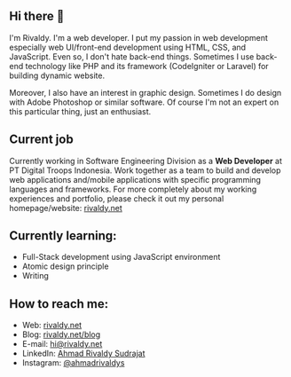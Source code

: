 ## Hi there 👋


I'm Rivaldy. I'm a web developer. I put my passion in web development especially web UI/front-end development using HTML, CSS, and JavaScript. Even so, 
I don't hate back-end things. Sometimes I use back-end technology like PHP and its framework (CodeIgniter or Laravel) for building dynamic website.

Moreover, I also have an interest in graphic design. Sometimes I do design with Adobe Photoshop or similar software. Of course I'm not an expert on this particular thing, just an enthusiast.


## Current job
Currently working in Software Engineering Division as a **Web Developer** at PT Digital Troops Indonesia. Work together as a team to build and develop web 
applications and/mobile applications with specific programming languages and frameworks. For more completely about my working experiences and portfolio, please check it out
my personal homepage/website: [rivaldy.net](https://rivaldy.net)

## Currently learning:
* Full-Stack development using JavaScript environment
* Atomic design principle
* Writing

## How to reach me:
* Web: [rivaldy.net](https://rivaldy.net)
* Blog: [rivaldy.net/blog](https://rivaldy.net/blog)
* E-mail: [hi@rivaldy.net](mailto:hi@rivaldy.net)
* LinkedIn: [Ahmad Rivaldy Sudrajat](https://linkedin.com/in/ahmad-rivaldy-sudrajat)
* Instagram: [@ahmadrivaldys](https://instagram.com/ahmadrivaldys)
